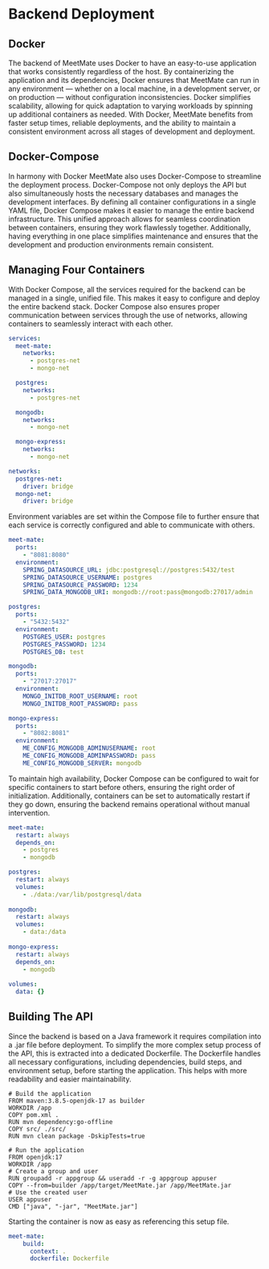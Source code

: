 # Backend Deployment

## Docker
The backend of MeetMate uses Docker to have an easy-to-use application that works consistently regardless of the host. By containerizing the application and its dependencies, Docker ensures that MeetMate can run in any environment — whether on a local machine, in a development server, or on production — without configuration inconsistencies. Docker simplifies scalability, allowing for quick adaptation to varying workloads by spinning up additional containers as needed. With Docker, MeetMate benefits from faster setup times, reliable deployments, and the ability to maintain a consistent environment across all stages of development and deployment.

## Docker-Compose
In harmony with Docker MeetMate also uses Docker-Compose to streamline the deployment process. Docker-Compose not only deploys the API but also simultaneously hosts the necessary databases and manages the development interfaces. By defining all container configurations in a single YAML file, Docker Compose makes it easier to manage the entire backend infrastructure. This unified approach allows for seamless coordination between containers, ensuring they work flawlessly together. Additionally, having everything in one place simplifies maintenance and ensures that the development and production environments remain consistent.

## Managing Four Containers
With Docker Compose, all the services required for the backend can be managed in a single, unified file. This makes it easy to configure and deploy the entire backend stack. Docker Compose also ensures proper communication between services through the use of networks, allowing containers to seamlessly interact with each other.

```yaml
services: 
  meet-mate:
    networks:
      - postgres-net
      - mongo-net

  postgres:
    networks:
      - postgres-net

  mongodb:
    networks:
      - mongo-net

  mongo-express:
    networks:
      - mongo-net

networks:
  postgres-net:
    driver: bridge
  mongo-net:
    driver: bridge
```

Environment variables are set within the Compose file to further ensure that each service is correctly configured and able to communicate with others.

```yaml
meet-mate:
  ports:
    - "8081:8080"
  environment:
    SPRING_DATASOURCE_URL: jdbc:postgresql://postgres:5432/test
    SPRING_DATASOURCE_USERNAME: postgres
    SPRING_DATASOURCE_PASSWORD: 1234
    SPRING_DATA_MONGODB_URI: mongodb://root:pass@mongodb:27017/admin

postgres:
  ports:
    - "5432:5432"
  environment:
    POSTGRES_USER: postgres
    POSTGRES_PASSWORD: 1234
    POSTGRES_DB: test

mongodb:
  ports:
    - "27017:27017"
  environment:
    MONGO_INITDB_ROOT_USERNAME: root
    MONGO_INITDB_ROOT_PASSWORD: pass

mongo-express:
  ports:
    - "8082:8081"
  environment:
    ME_CONFIG_MONGODB_ADMINUSERNAME: root
    ME_CONFIG_MONGODB_ADMINPASSWORD: pass
    ME_CONFIG_MONGODB_SERVER: mongodb
```

To maintain high availability, Docker Compose can be configured to wait for specific containers to start before others, ensuring the right order of initialization. Additionally, containers can be set to automatically restart if they go down, ensuring the backend remains operational without manual intervention.

```yaml
meet-mate:
  restart: always
  depends_on:
    - postgres
    - mongodb

postgres:
  restart: always
  volumes:
    - ./data:/var/lib/postgresql/data
  
mongodb:
  restart: always
  volumes:
    - data:/data
  
mongo-express:
  restart: always
  depends_on:
    - mongodb
    
volumes:
  data: {}
```

## Building The API
Since the backend is based on a Java framework it requires compilation into a .jar file before deployment. To simplify the more complex setup process of the API, this is extracted into a dedicated Dockerfile. The Dockerfile handles all necessary configurations, including dependencies, build steps, and environment setup, before starting the application. This helps with more readability and easier maintainability.

```docker
# Build the application
FROM maven:3.8.5-openjdk-17 as builder
WORKDIR /app
COPY pom.xml .
RUN mvn dependency:go-offline
COPY src/ ./src/
RUN mvn clean package -DskipTests=true

# Run the application
FROM openjdk:17
WORKDIR /app
# Create a group and user
RUN groupadd -r appgroup && useradd -r -g appgroup appuser
COPY --from=builder /app/target/MeetMate.jar /app/MeetMate.jar
# Use the created user
USER appuser
CMD ["java", "-jar", "MeetMate.jar"]
```

Starting the container is now as easy as referencing this setup file.

```yaml
meet-mate:
    build:
      context: .
      dockerfile: Dockerfile
```

